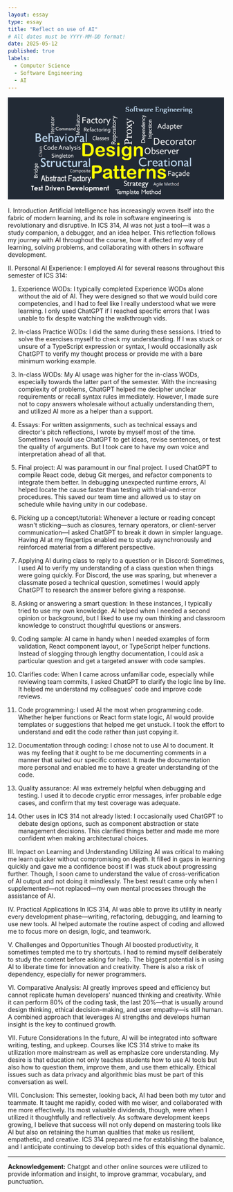 ```yaml
---
layout: essay
type: essay
title: "Reflect on use of AI"
# All dates must be YYYY-MM-DD format!
date: 2025-05-12
published: true
labels:
  - Computer Science
  - Software Engineering
  - AI
---
```


<img width="500px" class="rounded mx-auto d-block" src="../img/design-pattern.png">



I. Introduction
Artificial Intelligence has increasingly woven itself into the fabric of modern learning, and its role in software engineering is revolutionary and disruptive. In ICS 314, AI was not just a tool—it was a study companion, a debugger, and an idea helper. This reflection follows my journey with AI throughout the course, how it affected my way of learning, solving problems, and collaborating with others in software development.

II. Personal AI Experience:
I employed AI for several reasons throughout this semester of ICS 314:

1. Experience WODs: I typically completed Experience WODs alone without the aid of AI. They were designed so that we would build core competencies, and I had to feel like I really understood what we were learning. I only used ChatGPT if I reached specific errors that I was unable to fix despite watching the walkthrough vids.

2. In-class Practice WODs: I did the same during these sessions. I tried to solve the exercises myself to check my understanding. If I was stuck or unsure of a TypeScript expression or syntax, I would occasionally ask ChatGPT to verify my thought process or provide me with a bare minimum working example.

3. In-class WODs: My AI usage was higher for the in-class WODs, especially towards the latter part of the semester. With the increasing complexity of problems, ChatGPT helped me decipher unclear requirements or recall syntax rules immediately. However, I made sure not to copy answers wholesale without actually understanding them, and utilized AI more as a helper than a support.

4. Essays: For written assignments, such as technical essays and director's pitch reflections, I wrote by myself most of the time. Sometimes I would use ChatGPT to get ideas, revise sentences, or test the quality of arguments. But I took care to have my own voice and interpretation ahead of all that.

5. Final project: AI was paramount in our final project. I used ChatGPT to compile React code, debug Git merges, and refactor components to integrate them better. In debugging unexpected runtime errors, AI helped locate the cause faster than testing with trial-and-error procedures. This saved our team time and allowed us to stay on schedule while having unity in our codebase.

6. Picking up a concept/tutorial: Whenever a lecture or reading concept wasn't sticking—such as closures, ternary operators, or client-server communication—I asked ChatGPT to break it down in simpler language. Having AI at my fingertips enabled me to study asynchronously and reinforced material from a different perspective.

7. Applying AI during class to reply to a question or in Discord: Sometimes, I used AI to verify my understanding of a class question when things were going quickly. For Discord, the use was sparing, but whenever a classmate posed a technical question, sometimes I would apply ChatGPT to research the answer before giving a response.

8. Asking or answering a smart question: In these instances, I typically tried to use my own knowledge. AI helped when I needed a second opinion or background, but I liked to use my own thinking and classroom knowledge to construct thoughtful questions or answers.

9. Coding sample: AI came in handy when I needed examples of form validation, React component layout, or TypeScript helper functions. Instead of slogging through lengthy documentation, I could ask a particular question and get a targeted answer with code samples.

10. Clarifies code: When I came across unfamiliar code, especially while reviewing team commits, I asked ChatGPT to clarify the logic line by line. It helped me understand my colleagues' code and improve code reviews.

11. Code programming: I used AI the most when programming code. Whether helper functions or React form state logic, AI would provide templates or suggestions that helped me get unstuck. I took the effort to understand and edit the code rather than just copying it.

12. Documentation through coding: I chose not to use AI to document. It was my feeling that it ought to be me documenting comments in a manner that suited our specific context. It made the documentation more personal and enabled me to have a greater understanding of the code.

13. Quality assurance: AI was extremely helpful when debugging and testing. I used it to decode cryptic error messages, infer probable edge cases, and confirm that my test coverage was adequate.

14. Other uses in ICS 314 not already listed: I occasionally used ChatGPT to debate design options, such as component abstraction or state management decisions. This clarified things better and made me more confident when making architectural choices.

III. Impact on Learning and Understanding
Utilizing AI was critical to making me learn quicker without compromising on depth. It filled in gaps in learning quickly and gave me a confidence boost if I was stuck about progressing further. Though, I soon came to understand the value of cross-verification of AI output and not doing it mindlessly. The best result came only when I supplemented—not replaced—my own mental processes through the assistance of AI.

IV. Practical Applications
In ICS 314, AI was able to prove its utility in nearly every development phase—writing, refactoring, debugging, and learning to use new tools. AI helped automate the routine aspect of coding and allowed me to focus more on design, logic, and teamwork. 

V. Challenges and Opportunities
Though AI boosted productivity, it sometimes tempted me to try shortcuts. I had to remind myself deliberately to study the content before asking for help. The biggest potential is in using AI to liberate time for innovation and creativity. There is also a risk of dependency, especially for newer programmers.

VI. Comparative Analysis:
AI greatly improves speed and efficiency but cannot replicate human developers' nuanced thinking and creativity. While it can perform 80% of the coding task, the last 20%—that is usually around design thinking, ethical decision-making, and user empathy—is still human. A combined approach that leverages AI strengths and develops human insight is the key to continued growth.

VII. Future Considerations
In the future, AI will be integrated into software writing, testing, and upkeep. Courses like ICS 314 strive to make its utilization more mainstream as well as emphasize core understanding. My desire is that education not only teaches students how to use AI tools but also how to question them, improve them, and use them ethically. Ethical issues such as data privacy and algorithmic bias must be part of this conversation as well.

VIII. Conclusion:
This semester, looking back, AI had been both my tutor and teammate. It taught me rapidly, coded with me wiser, and collaborated with me more effectively. Its most valuable dividends, though, were when I utilized it thoughtfully and reflectively. As software development keeps growing, I believe that success will not only depend on mastering tools like AI but also on retaining the human qualities that make us resilient, empathetic, and creative. ICS 314 prepared me for establishing the balance, and I anticipate continuing to develop both sides of this equational dynamic.

---

**Acknowledgement:** Chatgpt and other online sources were utilized to provide information and insight, to improve grammar, vocabulary, and punctuation. 
